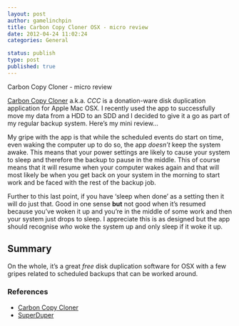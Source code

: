 ```yaml
---
layout: post
author: gamelinchpin
title: Carbon Copy Cloner OSX - micro review
date: 2012-04-24 11:02:24
categories: General

status: publish
type: post
published: true
---
```

Carbon Copy Cloner - micro review

[Carbon Copy Cloner](http://www.bombich.com/) a.k.a. *CCC* is a
donation-ware disk duplication application for Apple Mac OSX. I recently
used the app to successfully move my data from a HDD to an SDD and I
decided to give it a go as part of my regular backup system. Here’s my
mini review…

My gripe with the app is that while the scheduled events do start on
time, even waking the computer up to do so, the app *doesn’t* keep the
system awake. This means that your power settings are likely to cause
your system to sleep and therefore the backup to pause in the middle.
This of course means that it will resume when your computer wakes again
and that will most likely be when you get back on your system in the
morning to start work and be faced with the rest of the backup job.

Further to this last point, if you have ‘sleep when done’ as a setting
then it will do just that. Good in one sense **but** not good when it’s
resumed because you’ve woken it up and you’re in the middle of some work
and then your system just drops to sleep. I appreciate this is as
designed but the app should recognise *who* woke the system up and only
sleep if it woke it up.

Summary
-------

On the whole, it’s a great *free* disk duplication software for OSX with
a few gripes related to scheduled backups that can be worked around.

### References

-   [Carbon Copy Cloner](http://www.bombich.com/)
-   [SuperDuper](http://www.shirt-pocket.com/)

